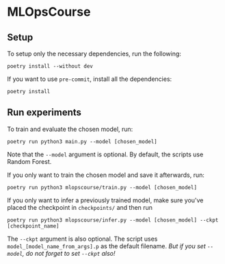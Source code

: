 # MLOpsCourse

## Setup

To setup only the necessary dependencies, run the following:

```
poetry install --without dev
```

If you want to use `pre-commit`, install all the dependencies:

```
poetry install
```

## Run experiments

To train and evaluate the chosen model, run:

```
poetry run python3 main.py --model [chosen_model]
```

Note that the `--model` argument is optional. By default, the scripts use Random Forest.

If you only want to train the chosen model and save it afterwards, run:

```
poetry run python3 mlopscourse/train.py --model [chosen_model]
```

If you only want to infer a previously trained model, make sure you've placed the
checkpoint in `checkpoints/` and then run

```
poetry run python3 mlopscourse/infer.py --model [chosen_model] --ckpt [checkpoint_name]
```

The `--ckpt` argument is also optional. The script uses `model_[model_name_from_args].p`
as the default filename. _But if you set `--model`, do not forget to set `--ckpt` also!_
